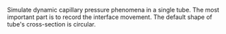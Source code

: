 Simulate dynamic capillary pressure phenomena in a single tube. The most important part is to record the interface movement. The default shape of tube's cross-section is circular.

